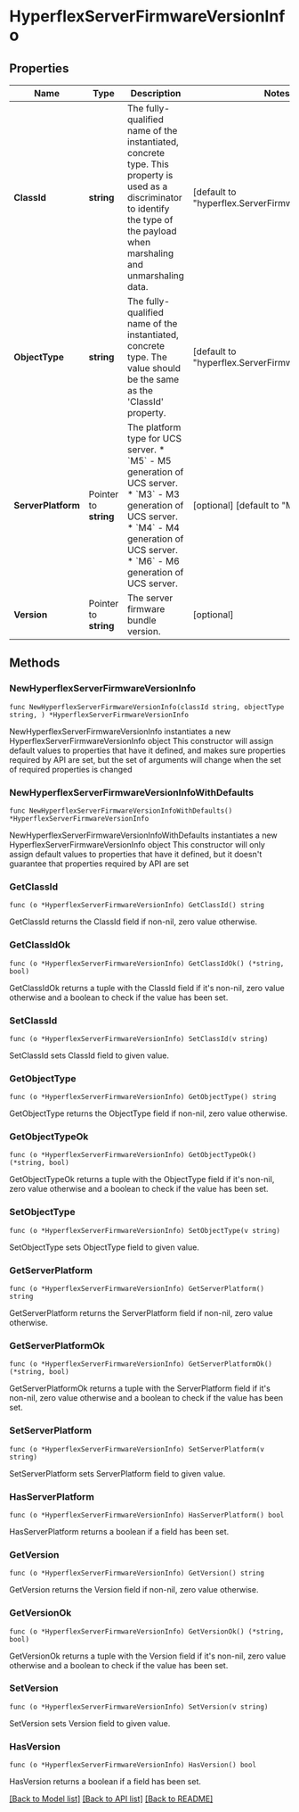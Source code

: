 # HyperflexServerFirmwareVersionInfo

## Properties

Name | Type | Description | Notes
------------ | ------------- | ------------- | -------------
**ClassId** | **string** | The fully-qualified name of the instantiated, concrete type. This property is used as a discriminator to identify the type of the payload when marshaling and unmarshaling data. | [default to "hyperflex.ServerFirmwareVersionInfo"]
**ObjectType** | **string** | The fully-qualified name of the instantiated, concrete type. The value should be the same as the &#39;ClassId&#39; property. | [default to "hyperflex.ServerFirmwareVersionInfo"]
**ServerPlatform** | Pointer to **string** | The platform type for UCS server. * &#x60;M5&#x60; - M5 generation of UCS server. * &#x60;M3&#x60; - M3 generation of UCS server. * &#x60;M4&#x60; - M4 generation of UCS server. * &#x60;M6&#x60; - M6 generation of UCS server. | [optional] [default to "M5"]
**Version** | Pointer to **string** | The server firmware bundle version. | [optional] 

## Methods

### NewHyperflexServerFirmwareVersionInfo

`func NewHyperflexServerFirmwareVersionInfo(classId string, objectType string, ) *HyperflexServerFirmwareVersionInfo`

NewHyperflexServerFirmwareVersionInfo instantiates a new HyperflexServerFirmwareVersionInfo object
This constructor will assign default values to properties that have it defined,
and makes sure properties required by API are set, but the set of arguments
will change when the set of required properties is changed

### NewHyperflexServerFirmwareVersionInfoWithDefaults

`func NewHyperflexServerFirmwareVersionInfoWithDefaults() *HyperflexServerFirmwareVersionInfo`

NewHyperflexServerFirmwareVersionInfoWithDefaults instantiates a new HyperflexServerFirmwareVersionInfo object
This constructor will only assign default values to properties that have it defined,
but it doesn't guarantee that properties required by API are set

### GetClassId

`func (o *HyperflexServerFirmwareVersionInfo) GetClassId() string`

GetClassId returns the ClassId field if non-nil, zero value otherwise.

### GetClassIdOk

`func (o *HyperflexServerFirmwareVersionInfo) GetClassIdOk() (*string, bool)`

GetClassIdOk returns a tuple with the ClassId field if it's non-nil, zero value otherwise
and a boolean to check if the value has been set.

### SetClassId

`func (o *HyperflexServerFirmwareVersionInfo) SetClassId(v string)`

SetClassId sets ClassId field to given value.


### GetObjectType

`func (o *HyperflexServerFirmwareVersionInfo) GetObjectType() string`

GetObjectType returns the ObjectType field if non-nil, zero value otherwise.

### GetObjectTypeOk

`func (o *HyperflexServerFirmwareVersionInfo) GetObjectTypeOk() (*string, bool)`

GetObjectTypeOk returns a tuple with the ObjectType field if it's non-nil, zero value otherwise
and a boolean to check if the value has been set.

### SetObjectType

`func (o *HyperflexServerFirmwareVersionInfo) SetObjectType(v string)`

SetObjectType sets ObjectType field to given value.


### GetServerPlatform

`func (o *HyperflexServerFirmwareVersionInfo) GetServerPlatform() string`

GetServerPlatform returns the ServerPlatform field if non-nil, zero value otherwise.

### GetServerPlatformOk

`func (o *HyperflexServerFirmwareVersionInfo) GetServerPlatformOk() (*string, bool)`

GetServerPlatformOk returns a tuple with the ServerPlatform field if it's non-nil, zero value otherwise
and a boolean to check if the value has been set.

### SetServerPlatform

`func (o *HyperflexServerFirmwareVersionInfo) SetServerPlatform(v string)`

SetServerPlatform sets ServerPlatform field to given value.

### HasServerPlatform

`func (o *HyperflexServerFirmwareVersionInfo) HasServerPlatform() bool`

HasServerPlatform returns a boolean if a field has been set.

### GetVersion

`func (o *HyperflexServerFirmwareVersionInfo) GetVersion() string`

GetVersion returns the Version field if non-nil, zero value otherwise.

### GetVersionOk

`func (o *HyperflexServerFirmwareVersionInfo) GetVersionOk() (*string, bool)`

GetVersionOk returns a tuple with the Version field if it's non-nil, zero value otherwise
and a boolean to check if the value has been set.

### SetVersion

`func (o *HyperflexServerFirmwareVersionInfo) SetVersion(v string)`

SetVersion sets Version field to given value.

### HasVersion

`func (o *HyperflexServerFirmwareVersionInfo) HasVersion() bool`

HasVersion returns a boolean if a field has been set.


[[Back to Model list]](../README.md#documentation-for-models) [[Back to API list]](../README.md#documentation-for-api-endpoints) [[Back to README]](../README.md)


